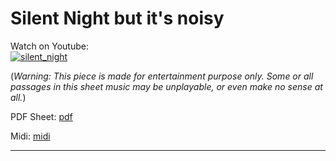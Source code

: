 # **Silent Night but it's noisy**         
              
Watch on Youtube:           
[![silent_night](http://img.youtube.com/vi/W5Bsb6HNCWI/0.jpg)](http://www.youtube.com/watch?v=W5Bsb6HNCWI)      
              
(*Warning: This piece is made for entertainment purpose only. Some or all passages in this sheet music may be unplayable, or even make no sense at all.*) 
              
PDF Sheet: [pdf](pdf/silent_night.pdf)    
              
Midi: [midi](midi/silent_night.mid)       
              
-----         
